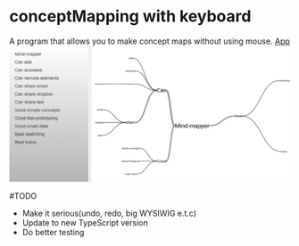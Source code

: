 # conceptMapping with keyboard
A program that allows you to make concept maps without using mouse.
[App](http://michaelleachim.github.io/conceptMapper/)
![Comparison](https://github.com/MichaelLeachim/conceptMapper/blob/master/a.png "How it looks like")

#TODO
* Make it serious(undo, redo, big WYSIWIG e.t.c)
* Update to new TypeScript version
* Do better testing












